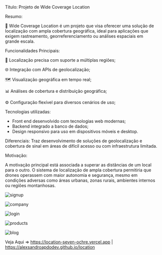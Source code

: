 Título: Projeto de Wide Coverage Location

Resumo:

📍 Wide Coverage Location é um projeto que visa oferecer uma solução de localização com ampla cobertura geográfica, 
ideal para aplicações que exigem rastreamento, georreferenciamento ou análises espaciais em grande escala.



 Funcionalidades Principais:

🔎 Localização precisa com suporte a múltiplas regiões;

🌐 Integração com APIs de geolocalização;

🗺️ Visualização geográfica em tempo real;

📊 Análises de cobertura e distribuição geográfica;

⚙️ Configuração flexível para diversos cenários de uso;



 Tecnologias utilizadas:

- Front end desenvolvido com tecnologias web modernas;
- Backend integrado a banco de dados;
- Design responsivo para uso em dispositivos móveis e desktop.

Diferenciais:
Traz desenvolvimento de soluções de geolocalização e cobertura de sinal em áreas de difícil acesso ou com infraestrutura limitada.

Motivação: 

A motivação principal está associada a superar as distâncias de um local para o outro. 
O sistema de localização de ampla cobertura permitiria que drones operassem com maior autonomia e segurança, 
mesmo em condições adversas como áreas urbanas, zonas rurais, ambientes internos ou regiões montanhosas.

![signup](https://github.com/user-attachments/assets/d3dccf8b-b448-4190-aa46-b3a2d611ff6b)

![company](https://github.com/user-attachments/assets/8bac804a-661d-4784-b265-de2e21a069fa)

![login](https://github.com/user-attachments/assets/393c4342-03c1-47e6-852d-71ccebe767a5)

![products](https://github.com/user-attachments/assets/3debeecd-e387-4654-8f3f-e9e4fc7bf3a4)

![blog](https://github.com/user-attachments/assets/655d06cb-e253-4aee-b617-653d269ba113)

Veja Aqui => https://location-seven-ochre.vercel.app | https://alexsandroapdodev.github.io/location










